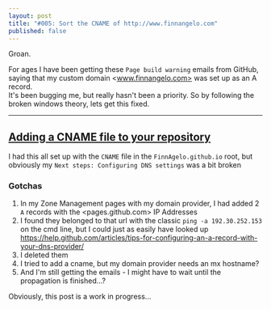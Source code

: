 ```yaml
---
layout: post
title: "#005: Sort the CNAME of http://www.finnangelo.com"
published: false
---
```

Groan. 

For ages I have been getting these `Page build warning` emails from GitHub, saying that my custom domain <www.finnangelo.com> was set up as an A record.  
It's been bugging me, but really hasn't been a priority. So by following the broken windows theory, lets get this fixed.

----------------------------------------
[Adding a CNAME file to your repository](https://help.github.com/articles/adding-a-cname-file-to-your-repository/)
----------------------------------------

I had this all set up with the `CNAME` file in the `FinnAgelo.github.io` root, but obviously my `Next steps: Configuring DNS settings` was a bit broken

### Gotchas ###

01. In my Zone Management pages with my domain provider, I had added 2 `A` records with the <pages.github.com> IP Addresses
02. I found they belonged to that url with the classic `ping -a 192.30.252.153` on the cmd line, but I could just as easily have looked up https://help.github.com/articles/tips-for-configuring-an-a-record-with-your-dns-provider/ 
03. I deleted them
04. I tried to add a cname, but my domain provider needs an mx hostname?
05. And I'm still getting the emails - I might have to wait until the propagation is finished...?

Obviously, this post is a work in progress...
